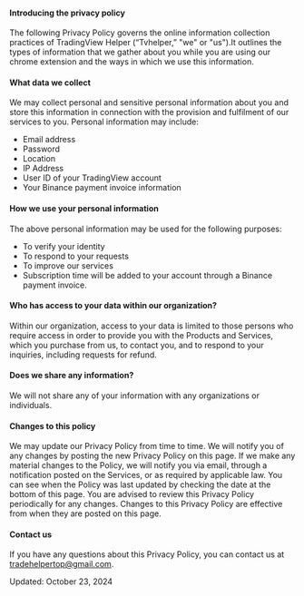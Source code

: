 
#### Introducing the privacy policy

The following Privacy Policy governs the online information collection practices of TradingView Helper (“Tvhelper,” "we" or "us").It outlines the types of information that we gather about you while you are using our chrome extension and the ways in which we use this information.

#### What data we collect

We may collect personal and sensitive personal information about you and store this information in connection with the provision and fulfilment of our services to you. Personal information may include:

- Email address
- Password
- Location
- IP Address
- User ID of your TradingView account
- Your Binance payment invoice information

#### How we use your personal information

The above personal information may be used for the following purposes:
- To verify your identity
- To respond to your requests
- To improve our services
- Subscription time will be added to your account through a Binance payment invoice.

#### Who has access to your data within our organization?

Within our organization, access to your data is limited to those persons who require access in order to provide you with the Products and Services, which you purchase from us, to contact you, and to respond to your inquiries, including requests for refund.

#### Does we share any information?
We will not share any of your information with any organizations or individuals.

#### Changes to this policy

We may update our Privacy Policy from time to time. We will notify you of any changes by posting the new Privacy Policy on this page. If we make any material changes to the Policy, we will notify you via email, through a notification posted on the Services, or as required by applicable law. You can see when the Policy was last updated by checking the date at the bottom of this page. You are advised to review this Privacy Policy periodically for any changes. Changes to this Privacy Policy are effective from when they are posted on this page.

#### Contact us

If you have any questions about this Privacy Policy, you can contact us at tradehelpertop@gmail.com.

Updated: October 23, 2024
